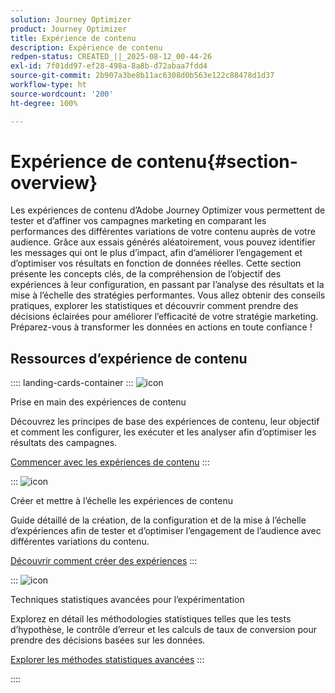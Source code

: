 ```yaml
---
solution: Journey Optimizer
product: Journey Optimizer
title: Expérience de contenu
description: Expérience de contenu
redpen-status: CREATED_||_2025-08-12_00-44-26
exl-id: 7f01dd97-ef28-498a-8a8b-d72abaa7fdd4
source-git-commit: 2b907a3be8b11ac6308d0b563e122c88478d1d37
workflow-type: ht
source-wordcount: '200'
ht-degree: 100%

---
```


# Expérience de contenu{#section-overview}

Les expériences de contenu d’Adobe Journey Optimizer vous permettent de tester et d’affiner vos campagnes marketing en comparant les performances des différentes variations de votre contenu auprès de votre audience. Grâce aux essais générés aléatoirement, vous pouvez identifier les messages qui ont le plus d’impact, afin d’améliorer l’engagement et d’optimiser vos résultats en fonction de données réelles. Cette section présente les concepts clés, de la compréhension de l’objectif des expériences à leur configuration, en passant par l’analyse des résultats et la mise à l’échelle des stratégies performantes. Vous allez obtenir des conseils pratiques, explorer les statistiques et découvrir comment prendre des décisions éclairées pour améliorer l’efficacité de votre stratégie marketing. Préparez-vous à transformer les données en actions en toute confiance !

## Ressources d’expérience de contenu

:::: landing-cards-container
:::
![icon](https://cdn.experienceleague.adobe.com/icons/circle-play.svg?lang=fr)

Prise en main des expériences de contenu

Découvrez les principes de base des expériences de contenu, leur objectif et comment les configurer, les exécuter et les analyser afin d’optimiser les résultats des campagnes.

[Commencer avec les expériences de contenu](../using/content-management/get-started-experiment.md)
:::

:::
![icon](https://cdn.experienceleague.adobe.com/icons/list-check.svg?lang=fr)

Créer et mettre à l’échelle les expériences de contenu

Guide détaillé de la création, de la configuration et de la mise à l’échelle d’expériences afin de tester et d’optimiser l’engagement de l’audience avec différentes variations du contenu.

[Découvrir comment créer des expériences](../using/content-management/content-experiment.md)
:::

:::
![icon](https://cdn.experienceleague.adobe.com/icons/chart-line.svg)

Techniques statistiques avancées pour l’expérimentation

Explorez en détail les méthodologies statistiques telles que les tests d’hypothèse, le contrôle d’erreur et les calculs de taux de conversion pour prendre des décisions basées sur les données.

[Explorer les méthodes statistiques avancées](technotes-landing-page.md)
:::

::::

